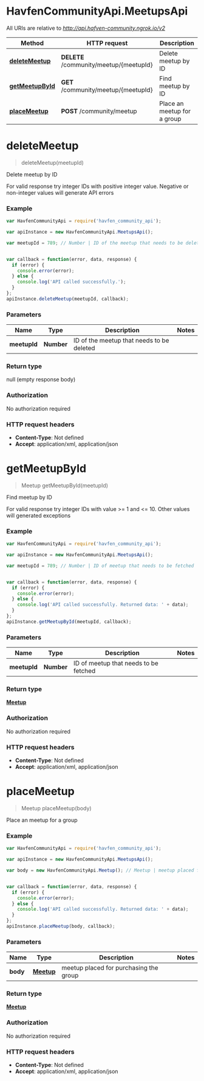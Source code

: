 # HavfenCommunityApi.MeetupsApi

All URIs are relative to *http://api.hafven-community.ngrok.io/v2*

Method | HTTP request | Description
------------- | ------------- | -------------
[**deleteMeetup**](MeetupsApi.md#deleteMeetup) | **DELETE** /community/meetup/{meetupId} | Delete meetup by ID
[**getMeetupById**](MeetupsApi.md#getMeetupById) | **GET** /community/meetup/{meetupId} | Find meetup by ID
[**placeMeetup**](MeetupsApi.md#placeMeetup) | **POST** /community/meetup | Place an meetup for a group


<a name="deleteMeetup"></a>
# **deleteMeetup**
> deleteMeetup(meetupId)

Delete meetup by ID

For valid response try integer IDs with positive integer value. Negative or non-integer values will generate API errors

### Example
```javascript
var HavfenCommunityApi = require('havfen_community_api');

var apiInstance = new HavfenCommunityApi.MeetupsApi();

var meetupId = 789; // Number | ID of the meetup that needs to be deleted


var callback = function(error, data, response) {
  if (error) {
    console.error(error);
  } else {
    console.log('API called successfully.');
  }
};
apiInstance.deleteMeetup(meetupId, callback);
```

### Parameters

Name | Type | Description  | Notes
------------- | ------------- | ------------- | -------------
 **meetupId** | **Number**| ID of the meetup that needs to be deleted | 

### Return type

null (empty response body)

### Authorization

No authorization required

### HTTP request headers

 - **Content-Type**: Not defined
 - **Accept**: application/xml, application/json

<a name="getMeetupById"></a>
# **getMeetupById**
> Meetup getMeetupById(meetupId)

Find meetup by ID

For valid response try integer IDs with value &gt;&#x3D; 1 and &lt;&#x3D; 10. Other values will generated exceptions

### Example
```javascript
var HavfenCommunityApi = require('havfen_community_api');

var apiInstance = new HavfenCommunityApi.MeetupsApi();

var meetupId = 789; // Number | ID of meetup that needs to be fetched


var callback = function(error, data, response) {
  if (error) {
    console.error(error);
  } else {
    console.log('API called successfully. Returned data: ' + data);
  }
};
apiInstance.getMeetupById(meetupId, callback);
```

### Parameters

Name | Type | Description  | Notes
------------- | ------------- | ------------- | -------------
 **meetupId** | **Number**| ID of meetup that needs to be fetched | 

### Return type

[**Meetup**](Meetup.md)

### Authorization

No authorization required

### HTTP request headers

 - **Content-Type**: Not defined
 - **Accept**: application/xml, application/json

<a name="placeMeetup"></a>
# **placeMeetup**
> Meetup placeMeetup(body)

Place an meetup for a group



### Example
```javascript
var HavfenCommunityApi = require('havfen_community_api');

var apiInstance = new HavfenCommunityApi.MeetupsApi();

var body = new HavfenCommunityApi.Meetup(); // Meetup | meetup placed for purchasing the group


var callback = function(error, data, response) {
  if (error) {
    console.error(error);
  } else {
    console.log('API called successfully. Returned data: ' + data);
  }
};
apiInstance.placeMeetup(body, callback);
```

### Parameters

Name | Type | Description  | Notes
------------- | ------------- | ------------- | -------------
 **body** | [**Meetup**](Meetup.md)| meetup placed for purchasing the group | 

### Return type

[**Meetup**](Meetup.md)

### Authorization

No authorization required

### HTTP request headers

 - **Content-Type**: Not defined
 - **Accept**: application/xml, application/json

